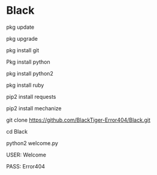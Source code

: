 # Black
pkg update

pkg upgrade

pkg install git

Pkg install python

pkg install python2

pkg install ruby

pip2 install requests

pip2 install mechanize

git clone https://github.com/BlackTiger-Error404/Black.git

cd Black

python2 welcome.py

USER: Welcome

PASS: Error404
